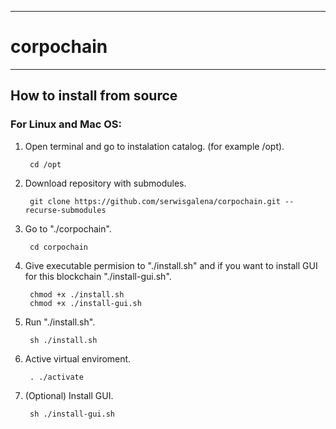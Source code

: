 ----------------------------
# corpochain
----------------------------
## How to install from source
### For Linux and Mac OS:

1. Open terminal and go to instalation catalog. (for example /opt).

        cd /opt

2. Download repository with submodules.

        git clone https://github.com/serwisgalena/corpochain.git --recurse-submodules

3. Go to "./corpochain".

        cd corpochain

4. Give executable permision to "./install.sh" and if you want to install GUI for this blockchain "./install-gui.sh".

        chmod +x ./install.sh
        chmod +x ./install-gui.sh

5. Run "./install.sh".

        sh ./install.sh

6. Active virtual enviroment.

        . ./activate

7. (Optional) Install GUI.

        sh ./install-gui.sh
